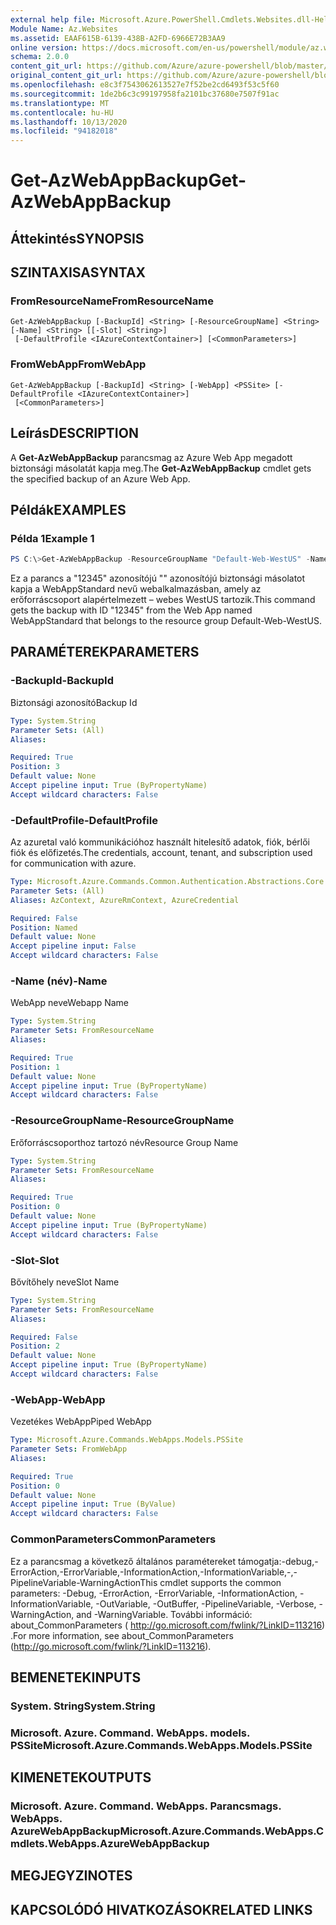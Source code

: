 ```yaml
---
external help file: Microsoft.Azure.PowerShell.Cmdlets.Websites.dll-Help.xml
Module Name: Az.Websites
ms.assetid: EAAF615B-6139-438B-A2FD-6966E72B3AA9
online version: https://docs.microsoft.com/en-us/powershell/module/az.websites/get-azwebappbackup
schema: 2.0.0
content_git_url: https://github.com/Azure/azure-powershell/blob/master/src/Websites/Websites/help/Get-AzWebAppBackup.md
original_content_git_url: https://github.com/Azure/azure-powershell/blob/master/src/Websites/Websites/help/Get-AzWebAppBackup.md
ms.openlocfilehash: e8c3f7543062613527e7f52be2cd6493f53c5f60
ms.sourcegitcommit: 1de2b6c3c99197958fa2101bc37680e7507f91ac
ms.translationtype: MT
ms.contentlocale: hu-HU
ms.lasthandoff: 10/13/2020
ms.locfileid: "94182018"
---
```

# <span data-ttu-id="2db63-101">Get-AzWebAppBackup</span><span class="sxs-lookup"><span data-stu-id="2db63-101">Get-AzWebAppBackup</span></span>

## <span data-ttu-id="2db63-102">Áttekintés</span><span class="sxs-lookup"><span data-stu-id="2db63-102">SYNOPSIS</span></span>

## <span data-ttu-id="2db63-103">SZINTAXISA</span><span class="sxs-lookup"><span data-stu-id="2db63-103">SYNTAX</span></span>

### <span data-ttu-id="2db63-104">FromResourceName</span><span class="sxs-lookup"><span data-stu-id="2db63-104">FromResourceName</span></span>
```
Get-AzWebAppBackup [-BackupId] <String> [-ResourceGroupName] <String> [-Name] <String> [[-Slot] <String>]
 [-DefaultProfile <IAzureContextContainer>] [<CommonParameters>]
```

### <span data-ttu-id="2db63-105">FromWebApp</span><span class="sxs-lookup"><span data-stu-id="2db63-105">FromWebApp</span></span>
```
Get-AzWebAppBackup [-BackupId] <String> [-WebApp] <PSSite> [-DefaultProfile <IAzureContextContainer>]
 [<CommonParameters>]
```

## <span data-ttu-id="2db63-106">Leírás</span><span class="sxs-lookup"><span data-stu-id="2db63-106">DESCRIPTION</span></span>
<span data-ttu-id="2db63-107">A **Get-AzWebAppBackup** parancsmag az Azure Web App megadott biztonsági másolatát kapja meg.</span><span class="sxs-lookup"><span data-stu-id="2db63-107">The **Get-AzWebAppBackup** cmdlet gets the specified backup of an Azure Web App.</span></span>

## <span data-ttu-id="2db63-108">Példák</span><span class="sxs-lookup"><span data-stu-id="2db63-108">EXAMPLES</span></span>

### <span data-ttu-id="2db63-109">Példa 1</span><span class="sxs-lookup"><span data-stu-id="2db63-109">Example 1</span></span>
```powershell
PS C:\>Get-AzWebAppBackup -ResourceGroupName "Default-Web-WestUS" -Name "WebAppStandard" -BackupId "12345"
```

<span data-ttu-id="2db63-110">Ez a parancs a "12345" azonosítójú "" azonosítójú biztonsági másolatot kapja a WebAppStandard nevű webalkalmazásban, amely az erőforráscsoport alapértelmezett – webes WestUS tartozik.</span><span class="sxs-lookup"><span data-stu-id="2db63-110">This command gets the backup with ID "12345" from the Web App named WebAppStandard that belongs to the resource group Default-Web-WestUS.</span></span>

## <span data-ttu-id="2db63-111">PARAMÉTEREK</span><span class="sxs-lookup"><span data-stu-id="2db63-111">PARAMETERS</span></span>

### <span data-ttu-id="2db63-112">-BackupId</span><span class="sxs-lookup"><span data-stu-id="2db63-112">-BackupId</span></span>
<span data-ttu-id="2db63-113">Biztonsági azonosító</span><span class="sxs-lookup"><span data-stu-id="2db63-113">Backup Id</span></span>

```yaml
Type: System.String
Parameter Sets: (All)
Aliases:

Required: True
Position: 3
Default value: None
Accept pipeline input: True (ByPropertyName)
Accept wildcard characters: False
```

### <span data-ttu-id="2db63-114">-DefaultProfile</span><span class="sxs-lookup"><span data-stu-id="2db63-114">-DefaultProfile</span></span>
<span data-ttu-id="2db63-115">Az azuretal való kommunikációhoz használt hitelesítő adatok, fiók, bérlői fiók és előfizetés.</span><span class="sxs-lookup"><span data-stu-id="2db63-115">The credentials, account, tenant, and subscription used for communication with azure.</span></span>

```yaml
Type: Microsoft.Azure.Commands.Common.Authentication.Abstractions.Core.IAzureContextContainer
Parameter Sets: (All)
Aliases: AzContext, AzureRmContext, AzureCredential

Required: False
Position: Named
Default value: None
Accept pipeline input: False
Accept wildcard characters: False
```

### <span data-ttu-id="2db63-116">-Name (név)</span><span class="sxs-lookup"><span data-stu-id="2db63-116">-Name</span></span>
<span data-ttu-id="2db63-117">WebApp neve</span><span class="sxs-lookup"><span data-stu-id="2db63-117">Webapp Name</span></span>

```yaml
Type: System.String
Parameter Sets: FromResourceName
Aliases:

Required: True
Position: 1
Default value: None
Accept pipeline input: True (ByPropertyName)
Accept wildcard characters: False
```

### <span data-ttu-id="2db63-118">-ResourceGroupName</span><span class="sxs-lookup"><span data-stu-id="2db63-118">-ResourceGroupName</span></span>
<span data-ttu-id="2db63-119">Erőforráscsoporthoz tartozó név</span><span class="sxs-lookup"><span data-stu-id="2db63-119">Resource Group Name</span></span>

```yaml
Type: System.String
Parameter Sets: FromResourceName
Aliases:

Required: True
Position: 0
Default value: None
Accept pipeline input: True (ByPropertyName)
Accept wildcard characters: False
```

### <span data-ttu-id="2db63-120">-Slot</span><span class="sxs-lookup"><span data-stu-id="2db63-120">-Slot</span></span>
<span data-ttu-id="2db63-121">Bővítőhely neve</span><span class="sxs-lookup"><span data-stu-id="2db63-121">Slot Name</span></span>

```yaml
Type: System.String
Parameter Sets: FromResourceName
Aliases:

Required: False
Position: 2
Default value: None
Accept pipeline input: True (ByPropertyName)
Accept wildcard characters: False
```

### <span data-ttu-id="2db63-122">-WebApp</span><span class="sxs-lookup"><span data-stu-id="2db63-122">-WebApp</span></span>
<span data-ttu-id="2db63-123">Vezetékes WebApp</span><span class="sxs-lookup"><span data-stu-id="2db63-123">Piped WebApp</span></span>

```yaml
Type: Microsoft.Azure.Commands.WebApps.Models.PSSite
Parameter Sets: FromWebApp
Aliases:

Required: True
Position: 0
Default value: None
Accept pipeline input: True (ByValue)
Accept wildcard characters: False
```

### <span data-ttu-id="2db63-124">CommonParameters</span><span class="sxs-lookup"><span data-stu-id="2db63-124">CommonParameters</span></span>
<span data-ttu-id="2db63-125">Ez a parancsmag a következő általános paramétereket támogatja:-debug,-ErrorAction,-ErrorVariable,-InformationAction,-InformationVariable,-,-PipelineVariable-WarningAction</span><span class="sxs-lookup"><span data-stu-id="2db63-125">This cmdlet supports the common parameters: -Debug, -ErrorAction, -ErrorVariable, -InformationAction, -InformationVariable, -OutVariable, -OutBuffer, -PipelineVariable, -Verbose, -WarningAction, and -WarningVariable.</span></span> <span data-ttu-id="2db63-126">További információ: about_CommonParameters ( http://go.microsoft.com/fwlink/?LinkID=113216) .</span><span class="sxs-lookup"><span data-stu-id="2db63-126">For more information, see about_CommonParameters (http://go.microsoft.com/fwlink/?LinkID=113216).</span></span>

## <span data-ttu-id="2db63-127">BEMENETEK</span><span class="sxs-lookup"><span data-stu-id="2db63-127">INPUTS</span></span>

### <span data-ttu-id="2db63-128">System. String</span><span class="sxs-lookup"><span data-stu-id="2db63-128">System.String</span></span>

### <span data-ttu-id="2db63-129">Microsoft. Azure. Command. WebApps. models. PSSite</span><span class="sxs-lookup"><span data-stu-id="2db63-129">Microsoft.Azure.Commands.WebApps.Models.PSSite</span></span>

## <span data-ttu-id="2db63-130">KIMENETEK</span><span class="sxs-lookup"><span data-stu-id="2db63-130">OUTPUTS</span></span>

### <span data-ttu-id="2db63-131">Microsoft. Azure. Command. WebApps. Parancsmags. WebApps. AzureWebAppBackup</span><span class="sxs-lookup"><span data-stu-id="2db63-131">Microsoft.Azure.Commands.WebApps.Cmdlets.WebApps.AzureWebAppBackup</span></span>

## <span data-ttu-id="2db63-132">MEGJEGYZI</span><span class="sxs-lookup"><span data-stu-id="2db63-132">NOTES</span></span>

## <span data-ttu-id="2db63-133">KAPCSOLÓDÓ HIVATKOZÁSOK</span><span class="sxs-lookup"><span data-stu-id="2db63-133">RELATED LINKS</span></span>
